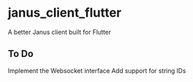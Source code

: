 # janus_client_flutter

A better Janus client built for Flutter

## To Do
Implement the Websocket interface
Add support for string IDs



